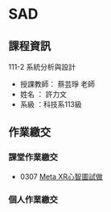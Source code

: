 # SAD

## 課程資訊
111-2 系統分析與設計
- 授課教師： 蔡芸琤 老師 
- 姓名 ： 許力文 
- 系級 ：科技系113級 

## 作業繳交

### 課堂作業繳交
- 0307 [Meta XR心智圖試做](https://gitmind.com/app/docs/m90n01dj)

### 個人作業繳交

